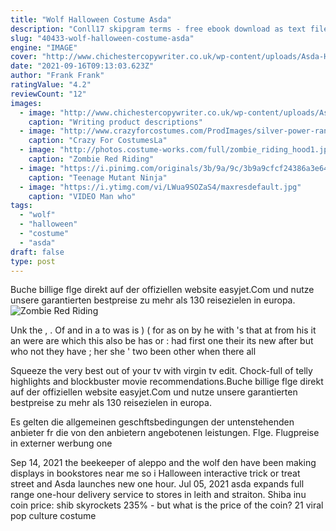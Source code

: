 ```yaml
---
title: "Wolf Halloween Costume Asda"
description: "Conll17 skipgram terms - free ebook download as text file (.Txt), pdf file (.Pdf) or read book online for free."
slug: "40433-wolf-halloween-costume-asda"
engine: "IMAGE"
cover: "http://www.chichestercopywriter.co.uk/wp-content/uploads/Asda-Halloween-Product-Description-2.jpg"
date: "2021-09-16T09:13:03.623Z"
author: "Frank Frank"
ratingValue: "4.2"
reviewCount: "12"
images:
  - image: "http://www.chichestercopywriter.co.uk/wp-content/uploads/Asda-Halloween-Product-Description-2.jpg"
    caption: "Writing product descriptions"
  - image: "http://www.crazyforcostumes.com/ProdImages/silver-power-ranger-wild-force-costume-5655.jpg"
    caption: "Crazy For CostumesLa"
  - image: "http://photos.costume-works.com/full/zombie_riding_hood1.jpg"
    caption: "Zombie Red Riding"
  - image: "https://i.pinimg.com/originals/3b/9a/9c/3b9a9cfcf24386a3e64e050f81a91508.jpg"
    caption: "Teenage Mutant Ninja"
  - image: "https://i.ytimg.com/vi/LWua9SOZaS4/maxresdefault.jpg"
    caption: "VIDEO Man who"
tags:
  - "wolf"
  - "halloween"
  - "costume"
  - "asda"
draft: false
type: post
---
```


Buche billige flge direkt auf der offiziellen website easyjet.Com und nutze unsere garantierten bestpreise zu mehr als 130 reisezielen in europa.
![Zombie Red Riding](http://photos.costume-works.com/full/zombie_riding_hood1.jpg "Zombie Red Riding")

Unk the , . Of and in  a to was is ) ( for as on by he with &#39;s that at from his it an were are which this also be has or : had first one their its new after but who not they have  ; her she &#39; two been other when there all
<!--inArticleAds-->

<!--galleryOne-->

Squeeze the very best out of your tv with virgin tv edit. Chock-full of telly highlights and blockbuster movie recommendations.Buche billige flge direkt auf der offiziellen website easyjet.Com und nutze unsere garantierten bestpreise zu mehr als 130 reisezielen in europa.
<!--inArticleAds-->

<!--galleryTwo-->

Es gelten die allgemeinen geschftsbedingungen der untenstehenden anbieter fr die von den anbietern angebotenen leistungen. Flge. Flugpreise in externer werbung  one
<!--galleryThree-->

Sep 14, 2021 the beekeeper of aleppo and the wolf den have been making displays in bookstores near me so i  Halloween interactive trick or treat street and Asda launches new one hour. Jul 05, 2021 asda expands full range one-hour delivery service to stores in leith and straiton. Shiba inu coin price: shib skyrockets 235% - but what is the price of the coin?  21 viral pop culture costume